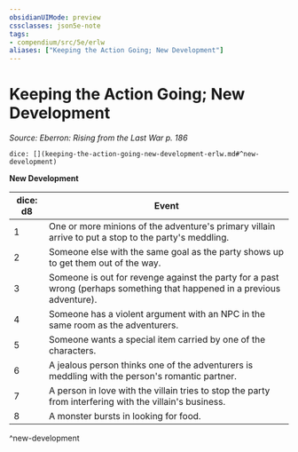 ```yaml
---
obsidianUIMode: preview
cssclasses: json5e-note
tags:
- compendium/src/5e/erlw
aliases: ["Keeping the Action Going; New Development"]
---
```

# Keeping the Action Going; New Development
*Source: Eberron: Rising from the Last War p. 186* 

`dice: [](keeping-the-action-going-new-development-erlw.md#^new-development)`

**New Development**

| dice: d8 | Event |
|----------|-------|
| 1 | One or more minions of the adventure's primary villain arrive to put a stop to the party's meddling. |
| 2 | Someone else with the same goal as the party shows up to get them out of the way. |
| 3 | Someone is out for revenge against the party for a past wrong (perhaps something that happened in a previous adventure). |
| 4 | Someone has a violent argument with an NPC in the same room as the adventurers. |
| 5 | Someone wants a special item carried by one of the characters. |
| 6 | A jealous person thinks one of the adventurers is meddling with the person's romantic partner. |
| 7 | A person in love with the villain tries to stop the party from interfering with the villain's business. |
| 8 | A monster bursts in looking for food. |
^new-development